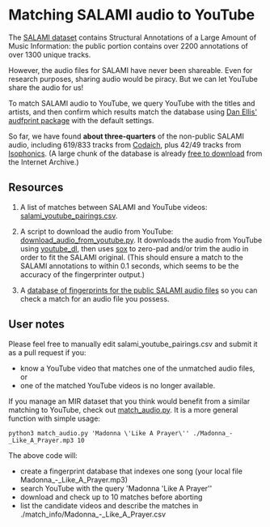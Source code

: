 # Matching SALAMI audio to YouTube

The [SALAMI dataset](https://github.com/DDMAL/salami-data-public) contains Structural Annotations of a Large Amount of Music Information: the public portion contains over 2200 annotations of over 1300 unique tracks.

However, the audio files for SALAMI have never been shareable. Even for research purposes, sharing audio would be piracy. But we can let YouTube share the audio for us!

To match SALAMI audio to YouTube, we query YouTube with the titles and artists, and then confirm which results match the database using [Dan Ellis' audfprint package](https://github.com/dpwe/audfprint) with the default settings.

So far, we have found **about three-quarters** of the non-public SALAMI audio, including 619/833 tracks from [Codaich](http://jmir.sourceforge.net/index_Codaich.html), plus 42/49 tracks from [Isophonics](http://isophonics.net/datasets). (A large chunk of the database is already [free to download](https://github.com/DDMAL/SALAMI) from the Internet Archive.)

## Resources

1. A list of matches between SALAMI and YouTube videos: [salami_youtube_pairings.csv](https://github.com/jblsmith/matching-salami/blob/master/salami_youtube_pairings.csv).

2. A script to download the audio from YouTube: [download_audio_from_youtube.py](https://github.com/jblsmith/matching-salami/blob/master/download_audio_from_youtube.py).
  It downloads the audio from YouTube using [youtube_dl](https://rg3.github.io/youtube-dl/), then uses [sox](https://pypi.org/project/sox/) to zero-pad and/or trim the audio in order to fit the SALAMI original. (This should ensure a match to the SALAMI annotations to within 0.1 seconds, which seems to be the accuracy of the fingerprinter output.)

3. A [database of fingerprints for the public SALAMI audio files](https://github.com/jblsmith/matching-salami/blob/master/salami_public_fpdb.pklz) so you can check a match for an audio file you possess.

## User notes

Please feel free to manually edit salami_youtube_pairings.csv and submit it as a pull request if you:
- know a YouTube video that matches one of the unmatched audio files, or
- one of the matched YouTube videos is no longer available.

If you manage an MIR dataset that you think would benefit from a similar matching to YouTube, check out [match_audio.py](https://github.com/jblsmith/matching-salami/blob/master/match_audio.py). It is a more general function with simple usage:

```
python3 match_audio.py 'Madonna \'Like A Prayer\'' ./Madonna_-_Like_A_Prayer.mp3 10
```

The above code will:
- create a fingerprint database that indexes one song (your local file Madonna\_-\_Like\_A\_Prayer.mp3)
- search YouTube with the query 'Madonna \'Like A Prayer\''
- download and check up to 10 matches before aborting
- list the candidate videos and describe the matches in ./match_info/Madonna\_-\_Like\_A\_Prayer.csv
